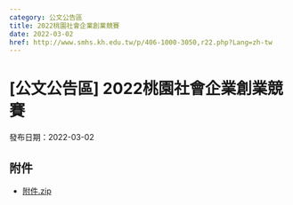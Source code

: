 ```yaml
---
category: 公文公告區
title: 2022桃園社會企業創業競賽
date: 2022-03-02
href: http://www.smhs.kh.edu.tw/p/406-1000-3050,r22.php?Lang=zh-tw
---
```


# [公文公告區] 2022桃園社會企業創業競賽

發布日期：2022-03-02



## 附件

- [附件.zip](https://www.smhs.kh.edu.tw/app/index.php?Action=downloadfile&file=WVhSMFlXTm9MelF6TDNCMFlWOHlPREF5WHpNM09EUXdOREpmTnprMU1ESXVlbWx3&fname=DGGGROTSYWQO41XX50LKSWHGRK30OOLKDGUWTSKK4125MLVWKPROVTPOUSSSPKPO)
